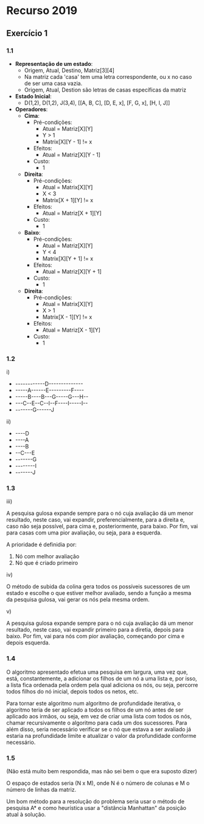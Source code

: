 # Recurso 2019

## Exercício 1

### 1.1

- **Representação de um estado**:
  - Origem, Atual, Destino, Matriz[3][4]
  - Na matriz cada 'casa' tem uma letra correspondente, ou x no caso de ser uma casa vazia.
  - Origem, Atual, Destion são letras de casas específicas da matriz
- **Estado Inicial**:
  - D(1,2), D(1,2), J(3,4), [[A, B, C], [D, E, x], [F, G, x], [H, I, J]]
- **Operadores**:
  - **Cima**:
    - Pré-condições:
      - Atual = Matriz[X][Y]
      - Y > 1
      - Matrix[X][Y - 1] != x
    - Efeitos:
      - Atual = Matriz[X][Y - 1]
    - Custo:
      - 1
  - **Direita**:
    - Pré-condições:
      - Atual = Matrix[X][Y]
      - X < 3
      - Matrix[X + 1][Y] != x
    - Efeitos:
      - Atual = Matriz[X + 1][Y]
    - Custo:
      - 1
  - **Baixo**:
    - Pré-condições:
      - Atual = Matriz[X][Y]
      - Y < 4
      - Matrix[X][Y + 1] != x
    - Efeitos:
      - Atual = Matriz[X][Y + 1]
	- Custo:
      - 1
  - **Direita**:
    - Pré-condições:
      - Atual = Matrix[X][Y]
      - X > 1
      - Matrix[X - 1][Y] != x
    - Efeitos:
      - Atual = Matriz[X - 1][Y]
    - Custo:
      - 1

### 1.2

i)

- ------------D--------------
- -----A------E---------F----
- -----B----B---G-----G---H--
- ---C--E--C--I--F----I-----I--
- -------G------J

ii)

- ----D
- ----A
- ----B
- --C---E
- -------G
- --------I
- -------J

### 1.3

iii)

A pesquisa gulosa expande sempre para o nó cuja avaliação dá um menor resultado, neste caso, vai expandir, preferencialmente, para a direita e, caso não seja possível, para cima e, posteriormente, para baixo. Por fim, vai para casas com uma pior avaliação, ou seja, para a esquerda.

A prioridade é definidia por:
1. Nó com melhor avaliação
2. Nó que é criado primeiro

iv)

O método de subida da colina gera todos os possíveis sucessores de um estado e escolhe o que estiver melhor avaliado, sendo a função a mesma da pesquisa gulosa, vai gerar os nós pela mesma ordem.

v)

A pesquisa gulosa expande sempre para o nó cuja avaliação dá um menor resultado, neste caso, vai expandir primeiro para a diretia, depois para baixo. Por fim, vai para nós com pior avaliação, começando por cima e depois esquerda.

### 1.4

O algoritmo apresentado efetua uma pesquisa em largura, uma vez que, está, constantemente, a adicionar os filhos de um nó a uma lista e, por isso, a lista fica ordenada pela ordem pela qual adiciona os nós, ou seja, percorre todos filhos do nó inicial, depois todos os netos, etc.

Para tornar este algoritmo num algoritmo de profundidade iterativa, o algoritmo teria de ser aplicado a todos os filhos de um nó antes de ser aplicado aos irmãos, ou seja, em vez de criar uma lista com todos os nós, chamar recursivamente o algoritmo para cada um dos sucessores. Para além disso, seria necessário verificar se o nó que estava a ser avaliado já estaria na profundidade limite e atualizar o valor da profundidade conforme necessário.

### 1.5

(Não está muito bem respondida, mas não sei bem o que era suposto dizer)

O espaço de estados seria (N x M), onde N é o número de colunas e M o número de linhas da matriz.

Um bom método para a resolução do problema seria usar o método de pesquisa A* e como heurística usar a "distância Manhattan" da posição atual à solução.

